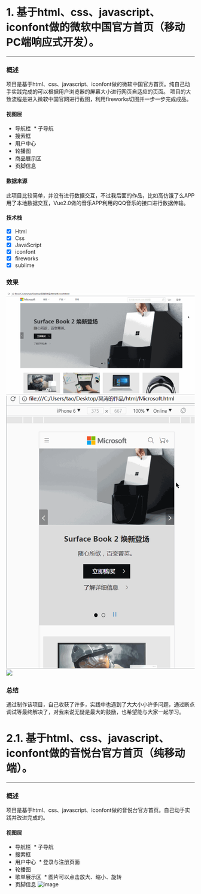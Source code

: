 # 1. 基于html、css、javascript、iconfont做的微软中国官方首页（移动PC端响应式开发）。

--------
### 概述
项目是基于html、css、javascript、iconfont做的微软中国官方首页。纯自己动手实践完成的可以根据用户浏览器的屏幕大小进行网页自适应的页面。
项目的大致流程是进入微软中国官网进行截图，利用fireworks切图并一步一步完成成品。
#### 视图层
> 
* 导航栏
  * 子导航
* 搜索框
* 用户中心
* 轮播图
* 商品展示区
* 页脚信息

#### 数据来源
此项目比较简单，并没有进行数据交互，不过我后面的作品，比如高仿饿了么APP用了本地数据交互，Vue2.0做的音乐APP利用的QQ音乐的接口进行数据传输。

#### 技术栈
> 
* [x] Html
* [x] Css
* [x] JavaScript
* [x] iconfont
* [x] fireworks
* [x] sublime

### 效果
![](https://github.com/mirolwu/My-work/blob/master/img/mirolwu1-1.gif)
![](https://github.com/mirolwu/My-work/blob/master/img/mirolwu1-2.gif)
![](https://github.com/mirolwu/My-work/blob/master/img/mirolwu1-3.gif)

### 总结
通过制作该项目，自己收获了许多，实践中也遇到了大大小小许多问题，通过断点调试等最终解决了，对我来说无疑是最大的鼓励，也希望能与大家一起学习。


# 2.1. 基于html、css、javascript、iconfont做的音悦台官方首页（纯移动端）。

--------
### 概述
项目是基于html、css、javascript、iconfont做的音悦台官方首页。自己动手实践并改进完成的。
#### 视图层
> 
* 导航栏
  * 子导航
* 搜索框
* 用户中心
  * 登录与注册页面
* 轮播图
* 歌单展示区
  * 图片可以点击放大、缩小、旋转
* 页脚信息
![image](https://github.com/mirolwu/My-work/blob/master/img/mirolwu2.gif)
